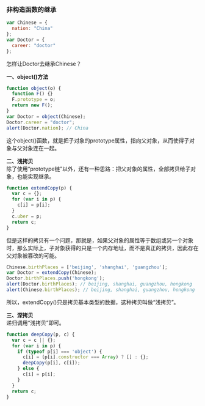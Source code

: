 ### 非构造函数的继承
```js
var Chinese = {
  nation: "China"
};
var Doctor = {
  career: "doctor"
};
```
怎样让Doctor去继承Chinese？

**一、object()方法**  
```js
function object(o) {
  function F() {}
  F.prototype = o;
  return new F();
}
var Doctor = object(Chinese);
Doctor.career = "doctor";
alert(Doctor.nation); // China
```
这个object()函数，就是把子对象的prototype属性，指向父对象，从而使得子对象与父对象连在一起。

**二、浅拷贝**  
除了使用“prototype链”以外，还有一种思路：把父对象的属性，全部拷贝给子对象，也能实现继承。
```js
function extendCopy(p) {
  var c = {};
  for (var i in p) {
    c[i] = p[i];
  }
  c.uber = p;
  return c;
}
```
但是这样的拷贝有一个问题，那就是，如果父对象的属性等于数组或另一个对象时，那么实际上，子对象获得的只是一个内存地址，而不是真正的拷贝，因此存在父对象被篡改的可能。
```js
Chinese.birthPlaces = ['beijing', 'shanghai', 'guangzhou'];
var Doctor = extendCopy(Chinese);
Doctor.birthPlaces.push('hongkong');
alert(Doctor.birthPlaces); // beijing, shanghai, guangzhou, hongkong
alert(Chinese.birthPlaces); // beijing, shanghai, guangzhou, hongkong
```
所以，extendCopy()只是拷贝基本类型的数据，这种拷贝叫做“浅拷贝”。

**三、深拷贝**  
递归调用“浅拷贝”即可。
```js
function deepCopy(p, c) {
  var c = c || {};
  for (var i in p) {
    if (typeof p[i] === 'object') {
      c[i] = (p[i].constructor === Array) ? [] : {};
      deepCopy(p[i], c[i]);
    } else {
      c[i] = p[i];
    }
  }
  return c;
}
```